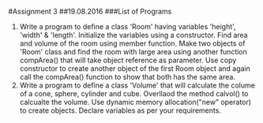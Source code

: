 #Assignment 3
##19.08.2016
###List of Programs
1. Write a program to define a class 'Room' having variables 'height', 'width' & 'length'. Initialize the variables using a constructor. Find area and volume of the room using member function.
Make two objects of 'Room' class and find the room with large area using another function compArea() that will take object reference as parameter.
Use copy constructor to create another object of the first Room object and again call the compArea() function to show that both has the same area.
2. Write a program to define a class 'Volume' that will calculate the colume of a cone, sphere, cylinder and cube. Overllaod the method calvol() to calcualte the volume. Use dynamic memory allocation("new" operator) to create objects. Declare variables as per your requirements.
